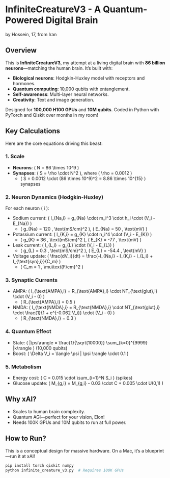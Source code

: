 # InfiniteCreatureV3 - A Quantum-Powered Digital Brain
by Hossein, 17, from Iran

## Overview
This is **InfiniteCreatureV3**, my attempt at a living digital brain with **86 billion neurons**—matching the human brain. It’s built with:
- **Biological neurons**: Hodgkin-Huxley model with receptors and hormones.
- **Quantum computing**: 10,000 qubits with entanglement.
- **Self-awareness**: Multi-layer neural networks.
- **Creativity**: Text and image generation.

Designed for **100,000 H100 GPUs** and **10M qubits**. Coded in Python with PyTorch and Qiskit over months in my room!

## Key Calculations
Here are the core equations driving this beast:

### 1. Scale
- **Neurons**: \( N = 86 \times 10^9 \)
- **Synapses**: \( S = \rho \cdot N^2 \), where \( \rho = 0.0012 \)
  - \( S = 0.0012 \cdot (86 \times 10^9)^2 = 8.86 \times 10^{15} \) synapses

### 2. Neuron Dynamics (Hodgkin-Huxley)
For each neuron \( i \):
- Sodium current: \( I_{Na,i} = g_{Na} \cdot m_i^3 \cdot h_i \cdot (V_i - E_{Na}) \)
  - \( g_{Na} = 120 \, \text{mS/cm}^2 \), \( E_{Na} = 50 \, \text{mV} \)
- Potassium current: \( I_{K,i} = g_{K} \cdot n_i^4 \cdot (V_i - E_{K}) \)
  - \( g_{K} = 36 \, \text{mS/cm}^2 \), \( E_{K} = -77 \, \text{mV} \)
- Leak current: \( I_{L,i} = g_{L} \cdot (V_i - E_{L}) \)
  - \( g_{L} = 0.3 \, \text{mS/cm}^2 \), \( E_{L} = -54.4 \, \text{mV} \)
- Voltage update: \( \frac{dV_i}{dt} = \frac{-I_{Na,i} - I_{K,i} - I_{L,i} + I_{\text{syn},i}}{C_m} \)
  - \( C_m = 1 \, \mu\text{F/cm}^2 \)

### 3. Synaptic Currents
- AMPA: \( I_{\text{AMPA},i} = R_{\text{AMPA},i} \cdot NT_{\text{glut},i} \cdot (V_i - 0) \)
  - \( R_{\text{AMPA},i} = 0.5 \)
- NMDA: \( I_{\text{NMDA},i} = R_{\text{NMDA},i} \cdot NT_{\text{glut},i} \cdot \frac{1}{1 + e^{-0.062 V_i}} \cdot (V_i - 0) \)
  - \( R_{\text{NMDA},i} = 0.3 \)

### 4. Quantum Effect
- State: \( |\psi\rangle = \frac{1}{\sqrt{10000}} \sum_{k=0}^{9999} |k\rangle \) (10,000 qubits)
- Boost: \( \Delta V_i = \langle \psi | \psi \rangle \cdot 0.1 \)

### 5. Metabolism
- Energy cost: \( C = 0.015 \cdot \sum_{i=1}^N S_i \) (spikes)
- Glucose update: \( M_{g,i} = M_{g,i} - 0.03 \cdot C + 0.005 \cdot U(0,1) \)

## Why xAI?
- Scales to human brain complexity.
- Quantum AGI—perfect for your vision, Elon!
- Needs 100K GPUs and 10M qubits to run at full power.

## How to Run?
This is a conceptual design for massive hardware. On a Mac, it’s a blueprint—run it at xAI!
```bash
pip install torch qiskit numpy
python infinite_creature_v3.py  # Requires 100K GPUs
